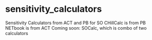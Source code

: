 # sensitivity_calculators
Sensitivity Calculators from ACT and PB for SO
CHillCalc is from PB
NETbook is from ACT
Coming soon: SOCalc, which is combo of two calculators
